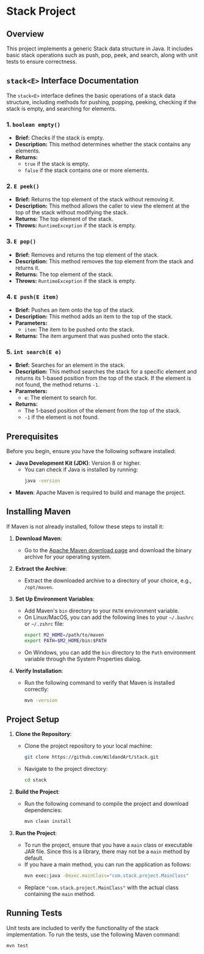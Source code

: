 #   Stack Project

## Overview

This project implements a generic Stack data structure in Java. It includes basic stack operations such as push, pop, peek, and search, along with unit tests to ensure correctness.

## `stack<E>` Interface Documentation

The `stack<E>` interface defines the basic operations of a stack data structure, including methods for pushing, popping, peeking, checking if the stack is empty, and searching for elements.

### 1. `boolean empty()`

- **Brief:** Checks if the stack is empty.
- **Description:** This method determines whether the stack contains any elements.
- **Returns:** 
  - `true` if the stack is empty.
  - `false` if the stack contains one or more elements.

### 2. `E peek()`

- **Brief:** Returns the top element of the stack without removing it.
- **Description:** This method allows the caller to view the element at the top of the stack without modifying the stack.
- **Returns:** The top element of the stack.
- **Throws:** `RuntimeException` if the stack is empty.

### 3. `E pop()`

- **Brief:** Removes and returns the top element of the stack.
- **Description:** This method removes the top element from the stack and returns it.
- **Returns:** The top element of the stack.
- **Throws:** `RuntimeException` if the stack is empty.

### 4. `E push(E item)`

- **Brief:** Pushes an item onto the top of the stack.
- **Description:** This method adds an item to the top of the stack.
- **Parameters:** 
  - `item`: The item to be pushed onto the stack.
- **Returns:** The item argument that was pushed onto the stack.

### 5. `int search(E e)`

- **Brief:** Searches for an element in the stack.
- **Description:** This method searches the stack for a specific element and returns its 1-based position from the top of the stack. If the element is not found, the method returns `-1`.
- **Parameters:** 
  - `e`: The element to search for.
- **Returns:** 
  - The 1-based position of the element from the top of the stack.
  - `-1` if the element is not found.


## Prerequisites

Before you begin, ensure you have the following software installed:

- **Java Development Kit (JDK)**: Version 8 or higher.
  - You can check if Java is installed by running:
    ```bash
    java -version
    ```
- **Maven**: Apache Maven is required to build and manage the project.

## Installing Maven

If Maven is not already installed, follow these steps to install it:

1. **Download Maven**:
   - Go to the [Apache Maven download page](https://maven.apache.org/download.cgi) and download the binary archive for your operating system.

2. **Extract the Archive**:
   - Extract the downloaded archive to a directory of your choice, e.g., `/opt/maven`.

3. **Set Up Environment Variables**:
   - Add Maven's `bin` directory to your `PATH` environment variable.
   - On Linux/MacOS, you can add the following lines to your `~/.bashrc` or `~/.zshrc` file:
     ```bash
     export M2_HOME=/path/to/maven
     export PATH=$M2_HOME/bin:$PATH
     ```
   - On Windows, you can add the `bin` directory to the `Path` environment variable through the System Properties dialog.

4. **Verify Installation**:
   - Run the following command to verify that Maven is installed correctly:
     ```bash
     mvn -version
     ```

## Project Setup

1. **Clone the Repository**:
   - Clone the project repository to your local machine:
     ```bash
     git clone https://github.com/WildandArt/stack.git
     ```
   - Navigate to the project directory:
     ```bash
     cd stack
     ```

2. **Build the Project**:
   - Run the following command to compile the project and download dependencies:
     ```bash
     mvn clean install
     ```

3. **Run the Project**:
   - To run the project, ensure that you have a `main` class or executable JAR file. Since this is a library, there may not be a `main` method by default.
   - If you have a main method, you can run the application as follows:
     ```bash
     mvn exec:java -Dexec.mainClass="com.stack.project.MainClass"
     ```
   - Replace `"com.stack.project.MainClass"` with the actual class containing the `main` method.

## Running Tests

Unit tests are included to verify the functionality of the stack implementation. To run the tests, use the following Maven command:

```bash
mvn test
```
